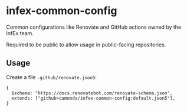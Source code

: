 # infex-common-config

Common configurations like Renovate and GitHub actions owned by the InfEx team.

Required to be public to allow usage in public-facing repositories.

## Usage

Create a file `.github/renovate.json5`:

```json5
{
  $schema: "https://docs.renovatebot.com/renovate-schema.json",
  extends: ["github>camunda/infex-common-config:default.json5"],
}
```
